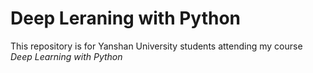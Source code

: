 # Deep Leraning with Python
This repository is for Yanshan University students attending my course *Deep Learning with Python*